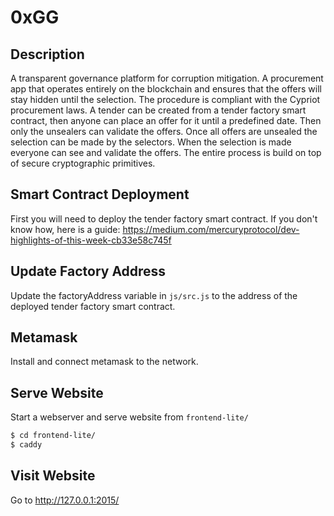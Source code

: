 # 0xGG

## Description

A transparent governance platform for corruption mitigation. A procurement app that operates entirely on the blockchain and ensures that the offers will stay hidden until the selection. The procedure is compliant with the Cypriot procurement laws. A tender can be created from a tender factory smart contract, then anyone can place an offer for it until a predefined date. Then only the unsealers can validate the offers. Once all offers are unsealed the selection can be made by the selectors. When the selection is made everyone can see and validate the offers. The entire process is build on top of secure cryptographic primitives.

## Smart Contract Deployment

First you will need to deploy the tender factory smart contract.
If you don't know how, here is a guide: https://medium.com/mercuryprotocol/dev-highlights-of-this-week-cb33e58c745f

## Update Factory Address

Update the factoryAddress variable in `js/src.js` to the address of the deployed tender factory smart contract.

## Metamask

Install and connect metamask to the network.

## Serve Website

Start a webserver and serve website from `frontend-lite/`

```bash
$ cd frontend-lite/
$ caddy
```
## Visit Website
Go to http://127.0.0.1:2015/
